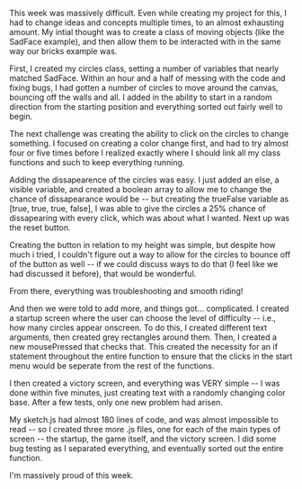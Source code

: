 This week was massively difficult. Even while creating my project for this, I had to change ideas and concepts multiple times, to an almost exhausting amount. My intial thought was to create a class of moving objects (like the SadFace example), and then allow them to be interacted with in the same way our bricks example was.

First, I created my circles class, setting a number of variables that nearly matched SadFace. Within an hour and a half of messing with the code and fixing bugs, I had gotten a number of circles to move around the canvas, bouncing off the walls and all. I added in the ability to start in a random direction from the starting position and everything sorted out fairly well to begin.

The next challenge was creating the ability to click on the circles to change something. I focused on creating a color change first, and had to try almost four or five times before I realized exactly where I should link all my class functions and such to keep everything running.

Adding the dissapearence of the circles was easy. I just added an else, a visible variable, and created a boolean array to allow me to change the chance of dissapearance would be -- but creating the trueFalse variable as [true, true, true, false], I was able to give the circles a 25% chance of dissapearing with every click, which was about what I wanted. Next up was the reset button.

Creating the button in relation to my height was simple, but despite how much i tried, I couldn't figure out a way to allow for the circles to bounce off of the button as well -- if we could discuss ways to do that (I feel like we had discussed it before), that would be wonderful.

From there, everything was troubleshooting and smooth riding!

And then we were told to add more, and things got... complicated. I created a startup screen where the user can choose the level of difficulty -- i.e., how many circles appear onscreen. To do this, I created different text arguments, then created grey rectangles around them. Then, I created a new mousePressed that checks that. This created the necessity for an if statement throughout the entire function to ensure that the clicks in the start menu would be seperate from the rest of the functions.

I then created a victory screen, and everything was VERY simple -- I was done within five minutes, just creating text with a randomly changing color base. After a few tests, only one new problem had arisen.

My sketch.js had almost 180 lines of code, and was almost impossible to read -- so I created three more .js files, one for each of the main types of screen -- the startup, the game itself, and the victory screen. I did some bug testing as I separated everything, and eventually sorted out the entire function.

I'm massively proud of this week.
